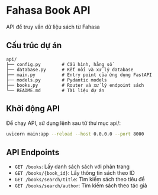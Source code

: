 # Fahasa Book API

API để truy vấn dữ liệu sách từ Fahasa

## Cấu trúc dự án

```
api/
├── config.py        # Cấu hình, hằng số
├── database.py      # Kết nối và xử lý database
├── main.py          # Entry point của ứng dụng FastAPI
├── models.py        # Pydantic models 
├── books.py         # Router và xử lý endpoint sách
└── README.md        # Tài liệu dự án
```

## Khởi động API

Để chạy API, sử dụng lệnh sau từ thư mục api/:

```bash
uvicorn main:app --reload --host 0.0.0.0 --port 8000
```

## API Endpoints

- `GET /books`: Lấy danh sách sách với phân trang
- `GET /books/{book_id}`: Lấy thông tin sách theo ID
- `GET /books/search/title`: Tìm kiếm sách theo tiêu đề
- `GET /books/search/author`: Tìm kiếm sách theo tác giả 